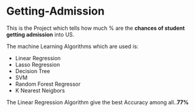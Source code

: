 # Getting-Admission
This is the Project which tells how much % are the **chances of student getting admission** into US. 

The machine Learning Algorithms which are used is:
- Linear Regression
- Lasso Regression
- Decision Tree
- SVM
- Random Forest Regressor
- K Nearest Neigbors

The Linear Regression Algorithm give the best Accuracy among all..**77%**
